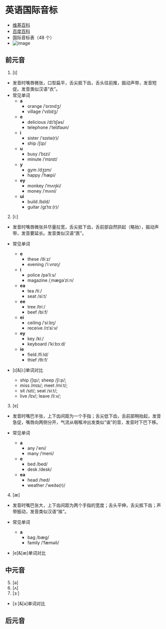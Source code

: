 # 英语国际音标

- [维基百科](https://zh.wikipedia.org/zh-hans/%E8%8B%B1%E8%AA%9E%E5%9C%8B%E9%9A%9B%E9%9F%B3%E6%A8%99)
- [百度百科](https://baike.baidu.com/item/%E8%8B%B1%E8%AF%AD%E5%9B%BD%E9%99%85%E9%9F%B3%E6%A0%87/7503393?fromModule=lemma_inlink)
- 国际音标表（48 个）
- ![image](https://bkimg.cdn.bcebos.com/pic/9345d688d43f8794a4c27fec674f19f41bd5ac6e8cef?x-bce-process=image/resize,m_lfit,w_536,limit_1/quality,Q_70)

## 前元音

1. [ɪ]

- 发音时嘴唇微张，口型扁平，舌尖抵下齿，舌头往前推，振动声带，发音短促。发音类似汉语“衣”。
- 常见单词
  - **a**
    - orange /ˈɒrɪndʒ/
    - village /ˈvɪlɪdʒ/
  - **e**
    - delicious /dɪˈlɪʃəs/
    - telephone /ˈtelɪfəʊn/
  - **i**
    - sister /ˈsɪstə(r)/
    - ship /ʃɪp/
  - **u**
    - busy /ˈbɪzi/
    - minute /ˈmɪnɪt/
  - **y**
    - gym /dʒɪm/
    - happy /ˈhæpi/
  - **ey**
    - monkey /ˈmʌŋki/
    - money /ˈmʌni/
  - **ui**
    - build /bɪld/
    - guitar /ɡɪˈtɑː(r)/

2. [i:]

- 发音时嘴唇微张并尽量拉宽，舌尖抵下齿，舌前部自然拱起（略抬），振动声带，发音要延长。发音类似汉语“医”。
- 常见单词

  - **e**
    - these /ðiːz/
    - evening /ˈiːvnɪŋ/
  - **i**
    - police /pəˈliːs/
    - magazine /ˌmæɡəˈziːn/
  - **ea**
    - tea /tiː/
    - seat /siːt/
  - **ee**
    - tree /triː/
    - beef /biːf/
  - **ei**
    - ceiling /ˈsiːlɪŋ/
    - receive /rɪˈsiːv/
  - **ey**
    - key /kiː/
    - keyboard /ˈkiːbɔːd/
  - **ie**
    - field /fiːld/
    - thief /θiːf/

- [ɪ]&[i:]单词对比

  - ship /ʃɪp/; sheep /ʃiːp/;
  - miss /mɪs/; meet /miːt/;
  - sit /sɪt/; seat /siːt/;
  - live /lɪv/; leave /liːv/;

3. [e]

- 发音时嘴巴半张，上下齿间距为一个手指；舌尖低下齿，舌前部稍抬起，发音急促，嘴唇向两侧分开，气流从咽喉冲出发类似“诶”的音，发音时下巴下移。
- 常见单词

  - **a**
    - any /ˈeni/
    - many /ˈmeni/
  - **e**
    - bed /bed/
    - desk /desk/
  - **ea**
    - head /hed/
    - weather /ˈweðə(r)/

4. [æ]

- 发音时嘴巴张大，上下齿间距为两个手指的宽度；舌头平伸，舌尖抵下齿；声带振动，发音类似汉语“挨”。
- 常见单词

  - **a**
    - bag /bæɡ/
    - family /ˈfæməli/

- [e]&[æ]单词对比

## 中元音

5. [ə]
6. [ʌ]
7. [ɜː]

- [ɜː]&[ə]单词对比

## 后元音
